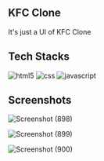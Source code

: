 ## KFC Clone

It's just a UI of KFC Clone

## Tech Stacks
<img src="https://img.shields.io/badge/HTML5-E34F26?style=for-the-badge&logo=html5&logoColor=white" alt="html5" />
<img src="https://img.shields.io/badge/CSS3-1572B6?style=for-the-badge&logo=css3&logoColor=white" alt="css" />
<img src="https://img.shields.io/badge/JavaScript-F7DF1E?style=for-the-badge&logo=javascript&logoColor=black" alt="javascript" />

## Screenshots

![Screenshot (898)](https://user-images.githubusercontent.com/73753957/165344816-0a8ebae9-214e-4f84-900e-cae70a02af25.png)

![Screenshot (899)](https://user-images.githubusercontent.com/73753957/165344868-af0b3a45-a25a-4fba-bd02-2262ee66a553.png)

![Screenshot (900)](https://user-images.githubusercontent.com/73753957/165344939-91d37192-534a-4ebe-932e-fd2e79a39a05.png)

